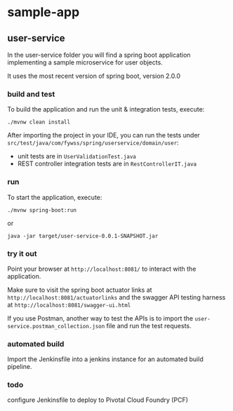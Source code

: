 # sample-app

## user-service

In the user-service folder you will find a spring boot application implementing a sample microservice for user objects.

It uses the most recent version of spring boot, version 2.0.0

### build and test

To build the application and run the unit & integration tests, execute:
```
./mvnw clean install
```
After importing the project in your IDE, you can run the tests under ``src/test/java/com/fywss/spring/userservice/domain/user``:

* unit tests are in ``UserValidationTest.java``
* REST controller integration tests are in ``RestControllerIT.java``

### run

To start the application, execute:

```
./mvnw spring-boot:run
```

or

```
java -jar target/user-service-0.0.1-SNAPSHOT.jar
```

### try it out

Point your browser at ``http://localhost:8081/`` to interact with the application.

Make sure to visit the spring boot actuator links at ``http://localhost:8081/actuatorlinks`` and the swagger API testing harness at ``http://localhost:8081/swagger-ui.html``

If you use Postman, another way to test the APIs is to import the ``user-service.postman_collection.json`` file and run the test requests.


### automated build

Import the Jenkinsfile into a jenkins instance for an automated build pipeline.

### todo

configure Jenkinsfile to deploy to Pivotal Cloud Foundry (PCF)


